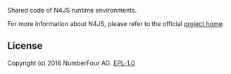 Shared code of N4JS runtime environments.

For more information about N4JS, please refer to the official [project home](https://numberfour.github.io/n4js).

## License

Copyright (c) 2016 NumberFour AG.
[EPL-1.0](http://www.eclipse.org/legal/epl-v10.html)
